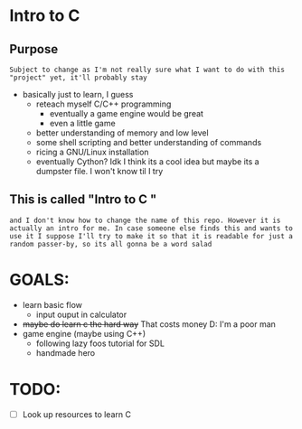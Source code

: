 # Intro to C

## Purpose
    Subject to change as I'm not really sure what I want to do with this "project" yet, it'll probably stay 
- basically just to learn, I guess
    - reteach myself C/C++ programming
        - eventually a game engine would be great
        - even a little game
    - better understanding of memory and low level
    - some shell scripting and better understanding of commands
    - ricing a GNU/Linux installation
    - eventually Cython? Idk I think its a cool idea but maybe its a dumpster file. I won't know til I try

## This is called "Intro to C "
    and I don't know how to change the name of this repo. However it is actually an intro for me. In case someone else finds this and wants to use it I suppose I'll try to make it so that it is readable for just a random passer-by, so its all gonna be a word salad

# GOALS:
- learn basic flow
    - input ouput in calculator
- ~~maybe do learn c the hard way~~ That costs money D: I'm a poor man
- game engine (maybe using C++)
    - following lazy foos tutorial for SDL
    - handmade hero

# TODO:
- [ ] Look up resources to learn C